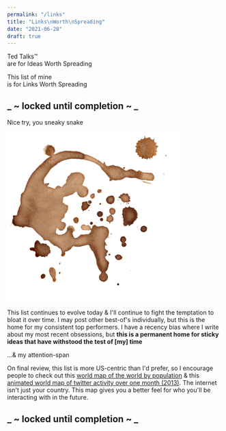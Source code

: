 ```yaml
---
permalink: "/links"
title: "Links\nWorth\nSpreading"
date: "2021-06-28"
draft: true
---
```


Ted Talks™
<br />are for Ideas Worth Spreading

This list of mine
<br />is for  Links Worth Spreading

<!-- excerpt -->


## _ ~ locked until completion ~ _

Nice try, you sneaky snake

<img src="./coffee-splatter-10.png" alt="Coffee Splatter 10" style="width: 80%" />

<br />

This list continues to evolve today & I'll continue to fight the temptation to bloat it over time. I may post other best-of's individually, but this is the home for my consistent top performers. I have a recency bias where I write about my most recent obsessions, but **this is a permanent home for sticky ideas that have withstood the test of [my] time**

...& my attention-span

On final review, this list is more US-centric than I'd prefer, so I encourage people to check out this [world map of the world by population](https://ourworldindata.org/world-population-cartogram) & this [animated world map of twitter activity over one month (2013)](https://vimeo.com/347801005). The internet isn't just your country. This map gives you a better feel for who you'll be interacting with in the future.

## _ ~ locked until completion ~ _

<div style="height: 20vh" />
